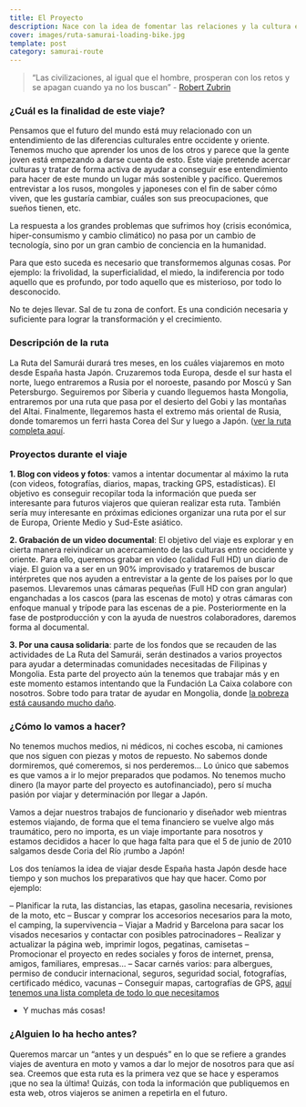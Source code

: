 ```yaml
---
title: El Proyecto
description: Nace con la idea de fomentar las relaciones y la cultura entre occidente y oriente
cover: images/ruta-samurai-loading-bike.jpg
template: post
category: samurai-route
---
```


> “Las civilizaciones, al igual que el hombre, prosperan con los retos y se apagan cuando ya no los buscan” - [Robert Zubrin](http://es.wikipedia.org/wiki/Robert_Zubrin)

### ¿Cuál es la finalidad de este viaje?

Pensamos que el futuro del mundo está muy relacionado con un entendimiento de las diferencias culturales entre occidente y oriente. Tenemos mucho que aprender los unos de los otros y parece que la gente joven está empezando a darse cuenta de esto. Este viaje pretende acercar culturas y tratar de forma activa de ayudar a conseguir ese entendimiento para hacer de este mundo un lugar más sostenible y pacífico. Queremos entrevistar a los rusos, mongoles y japoneses con el fin de saber cómo viven, que les gustaría cambiar, cuáles son sus preocupaciones, que sueños tienen, etc.

La respuesta a los grandes problemas que sufrimos hoy (crisis económica, hiper-consumismo y cambio climático) no pasa por un cambio de tecnología, sino por un gran cambio de conciencia en la humanidad.

Para que esto suceda es necesario que transformemos algunas cosas. Por ejemplo: la frivolidad, la superficialidad, el miedo, la indiferencia por todo aquello que es profundo, por todo aquello que es misterioso, por todo lo desconocido.

No te dejes llevar. Sal de tu zona de confort. Es una condición necesaria y suficiente para lograr la transformación y el crecimiento.

### Descripción de la ruta

La Ruta del Samurái durará tres meses, en los cuáles viajaremos en moto desde España hasta Japón. Cruzaremos toda Europa, desde el sur hasta el norte, luego entraremos a Rusia por el noroeste, pasando por Moscú y San Petersburgo. Seguiremos por Siberia y cuando lleguemos hasta Mongolia, entraremos por una ruta que pasa por el desierto del Gobi y las montañas del Altai. Finalmente, llegaremos hasta el extremo más oriental de Rusia, donde tomaremos un ferri hasta Corea del Sur y luego a Japón. ([ver la ruta completa aquí](./samurai-route).

### Proyectos durante el viaje

**1. Blog con videos y fotos**: vamos a intentar documentar al máximo la ruta (con videos, fotografías, diarios, mapas, tracking GPS, estadísticas). El objetivo es conseguir recopilar toda la información que pueda ser interesante para futuros viajeros que quieran realizar esta ruta. También sería muy interesante en próximas ediciones organizar una ruta por el sur de Europa, Oriente Medio y Sud-Este asiático.

**2. Grabación de un video documental**: El objetivo del viaje es explorar y en cierta manera reivindicar un acercamiento de las culturas entre occidente y oriente. Para ello, queremos grabar en video (calidad Full HD) un diario de viaje. El guion va a ser en un 90% improvisado y trataremos de buscar intérpretes que nos ayuden a entrevistar a la gente de los países por lo que pasemos. Llevaremos unas cámaras pequeñas (Full HD con gran angular) enganchadas a los cascos (para las escenas de moto) y otras cámaras con enfoque manual y trípode para las escenas de a pie. Posteriormente en la fase de postproducción y con la ayuda de nuestros colaboradores, daremos forma al documental.

**3. Por una causa solidaria**: parte de los fondos que se recauden de las actividades de La Ruta del Samurái, serán destinados a varios proyectos para ayudar a determinadas comunidades necesitadas de Filipinas y Mongolia. Esta parte del proyecto aún la tenemos que trabajar más y en este momento estamos intentando que la Fundación La Caixa colabore con nosotros. Sobre todo para tratar de ayudar en Mongolia, donde [la pobreza está causando mucho daño](http://www.redcross.int/es/MAG/magazine2003_1/20-21.html).

### ¿Cómo lo vamos a hacer?

No tenemos muchos medios, ni médicos, ni coches escoba, ni camiones que nos siguen con piezas y motos de repuesto. No sabemos donde dormiremos, qué comeremos, si nos perderemos... Lo único que sabemos es que vamos a ir lo mejor preparados que podamos. No tenemos mucho dinero (la mayor parte del proyecto es autofinanciado), pero sí mucha pasión por viajar y determinación por llegar a Japón.

Vamos a dejar nuestros trabajos de funcionario y diseñador web mientras estemos viajando, de forma que el tema financiero se vuelve algo más traumático, pero no importa, es un viaje importante para nosotros y estamos decididos a hacer lo que haga falta para que el 5 de junio de 2010 salgamos desde Coria del Río ¡rumbo a Japón!

Los dos teníamos la idea de viajar desde España hasta Japón desde hace tiempo y son muchos los preparativos que hay que hacer. Como por ejemplo:

– Planificar la ruta, las distancias, las etapas, gasolina necesaria, revisiones de la moto, etc
– Buscar y comprar los accesorios necesarios para la moto, el camping, la supervivencia
– Viajar a Madrid y Barcelona para sacar los visados necesarios y contactar con posibles patrocinadores
– Realizar y actualizar la página web, imprimir logos, pegatinas, camisetas
– Promocionar el proyecto en redes sociales y foros de internet, prensa, amigos, familiares, empresas…
– Sacar carnés varios: para albergues, permiso de conducir internacional, seguros, seguridad social, fotografías, certificado médico, vacunas
– Conseguir mapas, cartografías de GPS, [aquí tenemos una lista completa de todo lo que necesitamos  ](http://rutasamurai.herokuapp.com/Equipamiento.html)
- Y muchas más cosas!

### ¿Alguien lo ha hecho antes?

Queremos marcar un “antes y un después” en lo que se refiere a grandes viajes de aventura en moto y vamos a dar lo mejor de nosotros para que así sea. Creemos que esta ruta es la primera vez que se hace y esperamos ¡que no sea la última! Quizás, con toda la información que publiquemos en esta web, otros viajeros se animen a repetirla en el futuro.
